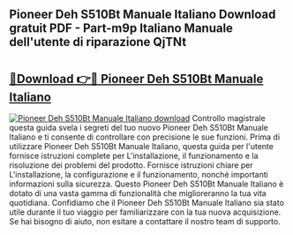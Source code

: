 ## Pioneer Deh S510Bt Manuale Italiano Download gratuit PDF - Part-m9p Italiano Manuale dell'utente di riparazione QjTNt

# <h2><a href="http://df95oj.blite.top/?on=Pioneer+Deh+S510Bt+Manuale+Italiano">🔗Download 👉🔴 Pioneer Deh S510Bt Manuale Italiano</a></h2>

[![Pioneer Deh S510Bt Manuale Italiano download](https://i.imgur.com/lujVjoI.png)](http://df95oj.blite.top/?on=Pioneer+Deh+S510Bt+Manuale+Italiano)
Controllo magistrale questa guida svela i segreti del tuo nuovo Pioneer Deh S510Bt Manuale Italiano e ti consente di controllare con precisione le sue funzioni. Prima di utilizzare Pioneer Deh S510Bt Manuale Italiano, questa guida per l'utente fornisce istruzioni complete per L'installazione, il funzionamento e la risoluzione dei problemi del prodotto. Fornisce istruzioni chiare per L'installazione, la configurazione e il funzionamento, nonché importanti informazioni sulla sicurezza. Questo Pioneer Deh S510Bt Manuale Italiano è dotato di una vasta gamma di funzionalità che miglioreranno la tua vita quotidiana. Confidiamo che il Pioneer Deh S510Bt Manuale Italiano sia stato utile durante il tuo viaggio per familiarizzare con la tua nuova acquisizione. Se hai bisogno di aiuto, non esitare a contattare il nostro team di supporto.
